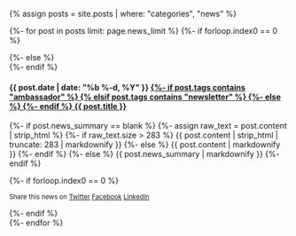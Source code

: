 {% assign posts = site.posts | where: "categories", "news" %}

{%- for post in posts limit: page.news_limit %}
{%- if forloop.index0 == 0 %}
<div class="notice--info">
{%- else %}
<div class="notice">
{%- endif %}
<h4>
<span>{{ post.date | date: "%b %-d, %Y" }}</span> 
<a href="{{ post.url | relative_url }}">
{%- if post.tags contains "ambassador" %}
<i class="fas fa-medal fa-fw"></i> 
{% elsif post.tags contains "newsletter" %}
<i class="fas fa-newspaper fa-fw"></i> 
{%- else %}
<i class="fas fa-bullhorn fa-fw"></i> 
{%- endif %}
{{ post.title }}
</a>
</h4>
<p>
{%- if post.news_summary == blank %}
{%- assign raw_text = post.content | strip_html %}
<!-- if the post is long and no summary has been provided, use truncated excerpt as news item-->
{%- if raw_text.size > 283 %}
{{ post.content | strip_html | truncate: 283 | markdownify }}
{%- else %}
{{ post.content | markdownify }}
{%- endif %}
{%- else %}
{{ post.news_summary | markdownify }}
{%- endif %}
</p>
<!-- For now, only allow latest news to be shared directly from the news feed.
     For older news, the post can be shared via the post itself.-->
{%- if forloop.index0 == 0 %}
<p>
<small>
Share this news on 
<a href="https://twitter.com/intent/tweet?{% if site.twitter.username %}via={{ site.twitter.username | url_encode }}&{% endif %}text={%- if post.news_summary == blank %}{{ post.content | strip_html | truncate: 280 | url_encode }}{%- else %}{{ post.news_summary | url_encode }}{%- endif %}%20{{ post.url | absolute_url | url_encode }}" class="btn btn--inverse" onclick="window.open(this.href, 'window', 'left=20,top=20,width=500,height=500,toolbar=1,resizable=0'); return false;" title="{{ site.data.ui-text[site.locale].share_on_label | default: 'Share on' }} Twitter"><i class="fab fa-twitter fa-fw" aria-hidden="true"></i><span> Twitter</span></a>
<a href="https://www.facebook.com/sharer/sharer.php?u={{ post.url | absolute_url | url_encode }}" class="btn btn--inverse" onclick="window.open(this.href, 'window', 'left=20,top=20,width=500,height=500,toolbar=1,resizable=0'); return false;" title="{{ site.data.ui-text[site.locale].share_on_label | default: 'Share on' }} Facebook"><i class="fab fa-facebook fa-fw" aria-hidden="true"></i><span> Facebook</span></a>
<a href="https://www.linkedin.com/shareArticle?mini=true&url={{ post.url | absolute_url | url_encode }}" class="btn btn--inverse" onclick="window.open(this.href, 'window', 'left=20,top=20,width=500,height=500,toolbar=1,resizable=0'); return false;" title="{{ site.data.ui-text[site.locale].share_on_label | default: 'Share on' }} LinkedIn"><i class="fab fa-fw fa-linkedin" aria-hidden="true"></i><span> LinkedIn</span></a>
</small>
</p>
{%- endif %}
</div>
{%- endfor %}
